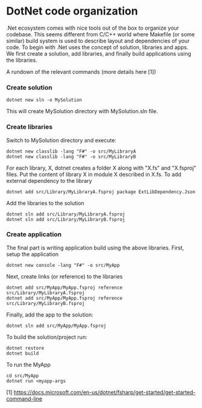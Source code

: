 # DotNet code organization

.Net ecosystem comes with nice tools out of the box to organize your codebase. This seems different from C/C++ world where Makefile (or some similar) build system is used to describe layout and dependencies of your code.
To begin with .Net uses the concept of solution, libraries and apps. 
We first create a solution, add libraries, and finally build applications using the libraries.

A rundown of the relevant commands (more details here [1])

### Create solution
```
dotnet new sln -o MySolution
```

This will create MySolution directory with MySolution.sln file. 

### Create libraries
Switch to MySolution directory and execute:
```
dotnet new classlib -lang "F#" -o src/MyLibraryA
dotnet new classlib -lang "F#" -o src/MyLibraryB
```

For each library, X, dotnet creates a folder X along with "X.fs" and "X.fsproj" files.
Put the content of library X in module X described in X.fs. To add external dependency
to the library
```
dotnet add src/Library/MyLibraryA.fsproj package ExtLibDependency.Json
```

Add the libraries to the solution
```
dotnet sln add src/Library/MyLibraryA.fsproj
dotnet sln add src/Library/MyLibraryB.fsproj
```

### Create application
The final part is writing application build using the above libraries.
First, setup the application 
```
dotnet new console -lang "F#" -o src/MyApp
```
Next, create links (or reference) to the libraries
```
dotnet add src/MyApp/MyApp.fsproj reference src/Library/MyLibraryA.fsproj
dotnet add src/MyApp/MyApp.fsproj reference src/Library/MyLibraryB.fsproj
```
Finally, add the app to the solution:
```
dotnet sln add src/MyApp/MyApp.fsproj
```
To build the solution/project run:
```
dotnet restore
dotnet build
```

To run the MyApp
```
cd src/MyApp
dotnet run <myapp-args
```

[1] https://docs.microsoft.com/en-us/dotnet/fsharp/get-started/get-started-command-line